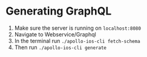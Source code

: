 #  Generating GraphQL 

1. Make sure the server is running on `localhost:8080`
2. Navigate to Webservice/Graphql
3. In the terminal run `./apollo-ios-cli fetch-schema`
4. Then run `./apollo-ios-cli generate`
